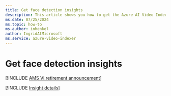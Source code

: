 ```yaml
---
title: Get face detection insights
description: This article shows you how to get the Azure AI Video Indexer face detection insights.
ms.date: 07/25/2024
ms.topic: how-to
ms.author: inhenkel
author: IngridAtMicrosoft
ms.service: azure-video-indexer
---
```


# Get face detection insights

[!INCLUDE [AMS VI retirement announcement](./includes/important-ams-retirement-abbreviated.md)]

[!INCLUDE [Insight details](./includes/face-detection.md)]
